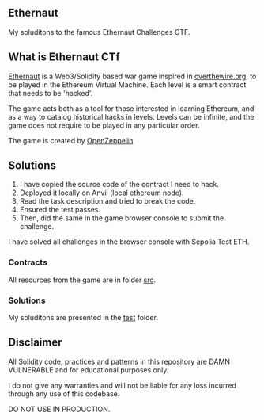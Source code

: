 ## Ethernaut
My soluditons to the famous Ethernaut Challenges CTF.

## What is Ethernaut CTf
<a href="https://ethernaut.openzeppelin.com/">Ethernaut</a> is a Web3/Solidity based war game inspired in <a href="https://overthewire.org/wargames/">overthewire.org</a>, to be played in the Ethereum Virtual Machine. Each level is a smart contract that needs to be 'hacked'.

The game acts both as a tool for those interested in learning Ethereum, and as a way to catalog historical hacks in levels. Levels can be infinite, and the game does not require to be played in any particular order.

The game is created by <a href="https://www.openzeppelin.com/">OpenZeppelin</a>

## Solutions
1. I have copied the source code of the contract I need to hack.
2. Deployed it locally on Anvil (local ethereum node).
3. Read the task description and tried to break the code.
4. Ensured the test passes.
5. Then, did the same in the game browser console to submit the challenge.

I have solved all challenges in the browser console with Sepolia Test ETH.

### Contracts
All resources from the game are in folder <a href="./src/">src</a>.

### Solutions
My soluditons are presented in the <a href="./test">test</a> folder.

## Disclaimer
All Solidity code, practices and patterns in this repository are DAMN VULNERABLE and for educational purposes only.

I do not give any warranties and will not be liable for any loss incurred through any use of this codebase.

DO NOT USE IN PRODUCTION.
